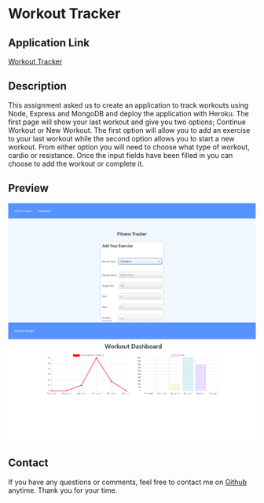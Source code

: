 # Workout Tracker

## Application Link
[Workout Tracker](https://arcane-cliffs-70275.herokuapp.com/?id=61df4653c840ff0016fed8bd)

## Description
This assignment asked us to create an application to track workouts using Node, Express and MongoDB and deploy the application with Heroku. The first page will show your last workout and give you two options; Continue Workout or New Workout. The first option will allow you to add an exercise to your last workout while the second option allows you to start a new workout. From either option you will need to choose what type of workout, cardio or resistance. Once the input fields have been filled in you can choose to add the workout or complete it.

## Preview
![Fitness tracker preview image](/assets/images/preview1.png)
![Fitness chart preview image](/assets/images/preview2.png)

## Contact
If you have any questions or comments, feel free to contact me on [Github](https://github.com/GRiveroll86) anytime. Thank you for your time.